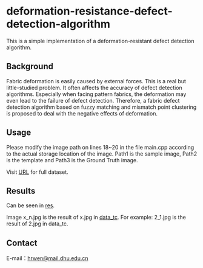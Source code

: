 # deformation-resistance-defect-detection-algorithm
This is a simple implementation of a deformation-resistant defect detection algorithm.
## Background
Fabric deformation is easily caused by external forces. This is a real but little-studied problem. It often affects the accuracy of defect detection algorithms. Especially when facing pattern fabrics, the deformation may even lead to the failure of defect detection.
Therefore, a fabric defect detection algorithm based on fuzzy matching and mismatch point clustering is proposed to deal with the negative effects of deformation.
## Usage
Please modify the image path on lines 18~20 in the file main.cpp according to the actual storage location of the image. Path1 is the sample image, Path2 is the template and Path3 is the Ground Truth image.

Visit [URL](https://tianchi.aliyun.com/competition/entrance/231748/information) for full dataset.
## Results
Can be seen in [res](https://github.com/HRW1/deformation-resistant-defect-detection-algorithm/tree/main/res).

Image x_n.jpg is the result of x.jpg in [data_tc](https://github.com/HRW1/deformation-resistant-defect-detection-algorithm/tree/main/data_tc). For example: 2_1.jpg is the result of 2.jpg in data_tc.
## Contact
E-mail：hrwen@mail.dhu.edu.cn
